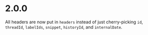 # 2.0.0

All headers are now put in `headers` instead of just cherry-picking `id`, `threadId`, `labelIds`, `snippet`, `historyId`, and `internalDate`.
